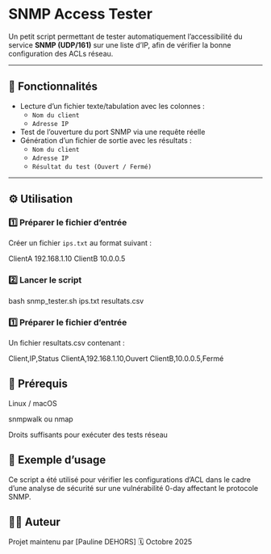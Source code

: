 # SNMP Access Tester

Un petit script permettant de tester automatiquement l’accessibilité du service **SNMP (UDP/161)** sur une liste d’IP, afin de vérifier la bonne configuration des ACLs réseau.

---

## 🚀 Fonctionnalités
- Lecture d’un fichier texte/tabulation avec les colonnes :
  - `Nom du client`
  - `Adresse IP`
- Test de l’ouverture du port SNMP via une requête réelle
- Génération d’un fichier de sortie avec les résultats :
  - `Nom du client`
  - `Adresse IP`
  - `Résultat du test (Ouvert / Fermé)`

---

## ⚙️ Utilisation

### 1️⃣ Préparer le fichier d’entrée
Créer un fichier `ips.txt` au format suivant :

ClientA 192.168.1.10
ClientB 10.0.0.5

### 2️⃣ Lancer le script
bash snmp_tester.sh ips.txt resultats.csv

### 1️⃣ Préparer le fichier d’entrée
Un fichier resultats.csv contenant :

Client,IP,Status
ClientA,192.168.1.10,Ouvert
ClientB,10.0.0.5,Fermé

## 🧰 Prérequis

Linux / macOS

snmpwalk ou nmap

Droits suffisants pour exécuter des tests réseau

## 📘 Exemple d’usage

Ce script a été utilisé pour vérifier les configurations d’ACL dans le cadre d’une analyse de sécurité sur une vulnérabilité 0-day affectant le protocole SNMP.

## 🧑‍💻 Auteur

Projet maintenu par [Pauline DEHORS]
🗓️ Octobre 2025
